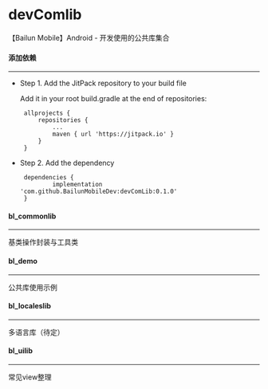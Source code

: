 # devComlib
【Bailun Mobile】Android - 开发使用的公共库集合


#### 添加依赖
---
- Step 1. Add the JitPack repository to your build file

  Add it in your root build.gradle at the end of repositories:
   ```
	allprojects {
		repositories {
			...
			maven { url 'https://jitpack.io' }
		}
	}
   ```

- Step 2. Add the dependency
   ```
	dependencies {
	        implementation 'com.github.BailunMobileDev:devComLib:0.1.0'
	}
   ``` 

#### bl_commonlib
---
基类操作封装与工具类

#### bl_demo
---
公共库使用示例

#### bl_localeslib
---
多语言库（待定）

#### bl_uilib
---
常见view整理
